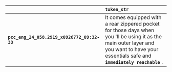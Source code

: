 |                                             | `token_str`                                                                                                                                                                                 |
|:--------------------------------------------|:--------------------------------------------------------------------------------------------------------------------------------------------------------------------------------------------|
| **`pcc_eng_24_058.2919_x0926772_09:32-33`** | It comes equipped with a rear zippered pocket for those days when you 'll be using it as the main outer layer and you want to have your essentials safe and __``immediately reachable``__ . |